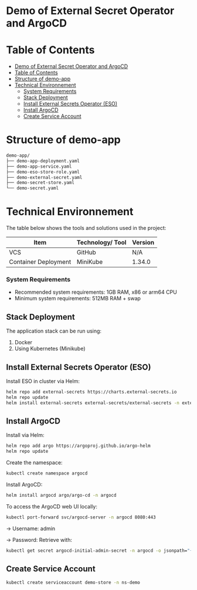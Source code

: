 # Demo of External Secret Operator and ArgoCD

# Table of Contents
- [Demo of External Secret Operator and ArgoCD](#demo-of-external-secret-operator-and-argocd)
- [Table of Contents](#table-of-contents)
- [Structure of demo-app](#structure-of-demo-app)
- [Technical Environnement](#technical-environnement)
    - [System Requirements](#system-requirements)
  - [Stack Deployment](#stack-deployment)
  - [Install External Secrets Operator (ESO)](#install-external-secrets-operator-eso)
  - [Install ArgoCD](#install-argocd)
  - [Create Service Account](#create-service-account)


# Structure of demo-app
```bash
demo-app/
├── demo-app-deployment.yaml
├── demo-app-service.yaml
├── demo-eso-store-role.yaml
├── demo-external-secret.yaml
├── demo-secret-store.yaml
└── demo-secret.yaml
```
# Technical Environnement
The table below shows the tools and solutions used in the project:

| Item    | Technology/ Tool | Version |
| -------- | ------- | ------- |
| VCS           | GitHub | N/A|
| Container Deployment | MiniKube |  1.34.0 |

### System Requirements
* Recommended system requirements: 1GB RAM, x86 or arm64 CPU
* Minimum system requirements: 512MB RAM + swap

## Stack Deployment
The application stack can be run using:
1. Docker
2. Using Kubernetes (Minikube)

## Install External Secrets Operator (ESO)

Install ESO in cluster via Helm:

```bash
helm repo add external-secrets https://charts.external-secrets.io
helm repo update
helm install external-secrets external-secrets/external-secrets -n external-secrets --create-namespace
```

## Install ArgoCD

Install via Helm:

```bash
helm repo add argo https://argoproj.github.io/argo-helm
helm repo update
```

Create the namespace:

```bash
kubectl create namespace argocd
```
Install ArgoCD:

```bash
helm install argocd argo/argo-cd -n argocd
```

To access the ArgoCD web UI locally:

```bash
kubectl port-forward svc/argocd-server -n argocd 8080:443
```


-> Username: admin

-> Password: 
Retrieve with:

```bash
kubectl get secret argocd-initial-admin-secret -n argocd -o jsonpath="{.data.password}" | base64 -d
```

## Create Service Account

```bash
kubectl create serviceaccount demo-store -n ns-demo
```